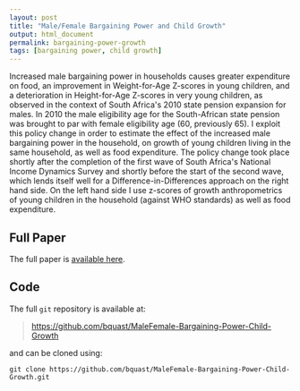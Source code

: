 ```yaml
---
layout: post
title: "Male/Female Bargaining Power and Child Growth"
output: html_document
permalink: bargaining-power-growth
tags: [bargaining power, child growth]
---
```


Increased male bargaining power in households causes greater expenditure on food, an improvement in Weight-for-Age Z-scores in young children, and a deterioration in Height-for-Age Z-scores in very young children, as observed in the context of South Africa's 2010 state pension expansion for males. In 2010 the male eligibility age for the South-African state pension was brought to par with female eligibility age (60, previously 65). I exploit this policy change in order to estimate the effect of the increased male bargaining power in the household, on growth of young children living in the same household, as well as food expenditure. The policy change took place shortly after the completion of the first wave of South Africa's National Income Dynamics Survey and shortly before the start of the second wave, which lends itself well for a Difference-in-Differences approach on the right hand side. On the left hand side I use z-scores of growth anthropometrics of young children in the household (against WHO standards) as well as food expenditure.

## Full Paper

The full paper is [available here](https://github.com/bquast/MaleFemale-Bargaining-Power-Child-Growth/raw/master/man/MakingNextBillionDemandAccess.pdf).

## Code

The full `git` repository is available at:

> https://github.com/bquast/MaleFemale-Bargaining-Power-Child-Growth

and can be cloned using:

```
git clone https://github.com/bquast/MaleFemale-Bargaining-Power-Child-Growth.git
```
